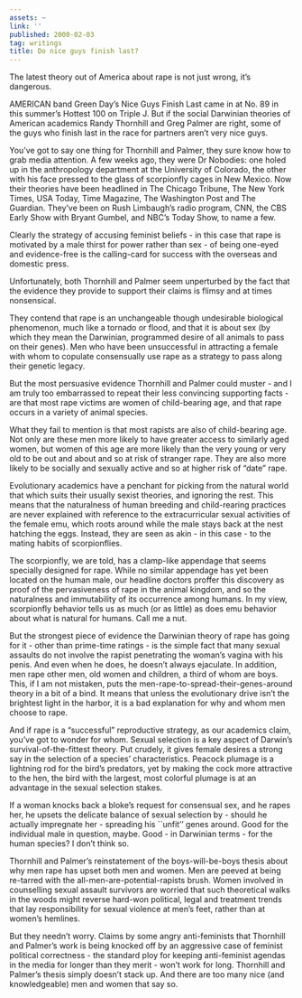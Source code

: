 ```yaml
---
assets: ~
link: ''
published: 2000-02-03
tag: writings
title: Do nice guys finish last?
---
```

The latest theory out of America about rape is not just wrong, it’s
dangerous.

AMERICAN band Green Day’s Nice Guys Finish Last came in at No. 89 in
this summer’s Hottest 100 on Triple J. But if the social Darwinian
theories of American academics Randy Thornhill and Greg Palmer are
right, some of the guys who finish last in the race for partners aren’t
very nice guys.

You’ve got to say one thing for Thornhill and Palmer, they sure know how
to grab media attention. A few weeks ago, they were Dr Nobodies: one
holed up in the anthropology department at the University of Colorado,
the other with his face pressed to the glass of scorpionfly cages in New
Mexico. Now their theories have been headlined in The Chicago Tribune,
The New York Times, USA Today, Time Magazine, The Washington Post and
The Guardian. They’ve been on Rush Limbaugh’s radio program, CNN, the
CBS Early Show with Bryant Gumbel, and NBC’s Today Show, to name a few.

Clearly the strategy of accusing feminist beliefs - in this case that
rape is motivated by a male thirst for power rather than sex - of being
one-eyed and evidence-free is the calling-card for success with the
overseas and domestic press.

Unfortunately, both Thornhill and Palmer seem unperturbed by the fact
that the evidence they provide to support their claims is flimsy and at
times nonsensical.

They contend that rape is an unchangeable though undesirable biological
phenomenon, much like a tornado or flood, and that it is about sex (by
which they mean the Darwinian, programmed desire of all animals to pass
on their genes). Men who have been unsuccessful in attracting a female
with whom to copulate consensually use rape as a strategy to pass along
their genetic legacy.

But the most persuasive evidence Thornhill and Palmer could muster - and
I am truly too embarrassed to repeat their less convincing supporting
facts - are that most rape victims are women of child-bearing age, and
that rape occurs in a variety of animal species.

What they fail to mention is that most rapists are also of child-bearing
age. Not only are these men more likely to have greater access to
similarly aged women, but women of this age are more likely than the
very young or very old to be out and about and so at risk of stranger
rape. They are also more likely to be socially and sexually active and
so at higher risk of “date” rape.

Evolutionary academics have a penchant for picking from the natural
world that which suits their usually sexist theories, and ignoring the
rest. This means that the naturalness of human breeding and
child-rearing practices are never explained with reference to the
extracurricular sexual activities of the female emu, which roots around
while the male stays back at the nest hatching the eggs. Instead, they
are seen as akin - in this case - to the mating habits of scorpionflies.

The scorpionfly, we are told, has a clamp-like appendage that seems
specially designed for rape. While no similar appendage has yet been
located on the human male, our headline doctors proffer this discovery
as proof of the pervasiveness of rape in the animal kingdom, and so the
naturalness and immutability of its occurrence among humans. In my view,
scorpionfly behavior tells us as much (or as little) as does emu
behavior about what is natural for humans. Call me a nut.

But the strongest piece of evidence the Darwinian theory of rape has
going for it - other than prime-time ratings - is the simple fact that
many sexual assaults do not involve the rapist penetrating the woman’s
vagina with his penis. And even when he does, he doesn’t always
ejaculate. In addition, men rape other men, old women and children, a
third of whom are boys. This, if I am not mistaken, puts the
men-rape-to-spread-their-genes-around theory in a bit of a bind. It
means that unless the evolutionary drive isn’t the brightest light in
the harbor, it is a bad explanation for why and whom men choose to rape.

And if rape is a “successful” reproductive strategy, as our academics
claim, you’ve got to wonder for whom. Sexual selection is a key aspect
of Darwin’s survival-of-the-fittest theory. Put crudely, it gives female
desires a strong say in the selection of a species’ characteristics.
Peacock plumage is a lightning rod for the bird’s predators, yet by
making the cock more attractive to the hen, the bird with the largest,
most colorful plumage is at an advantage in the sexual selection stakes.

If a woman knocks back a bloke’s request for consensual sex, and he
rapes her, he upsets the delicate balance of sexual selection by -
should he actually impregnate her - spreading his \`\`unfit’’ genes
around. Good for the individual male in question, maybe. Good - in
Darwinian terms - for the human species? I don’t think so.

Thornhill and Palmer’s reinstatement of the boys-will-be-boys thesis
about why men rape has upset both men and women. Men are peeved at being
re-tarred with the all-men-are-potential-rapists brush. Women involved
in counselling sexual assault survivors are worried that such
theoretical walks in the woods might reverse hard-won political, legal
and treatment trends that lay responsibility for sexual violence at
men’s feet, rather than at women’s hemlines.

But they needn’t worry. Claims by some angry anti-feminists that
Thornhill and Palmer’s work is being knocked off by an aggressive case
of feminist political correctness - the standard ploy for keeping
anti-feminist agendas in the media for longer than they merit - won’t
work for long. Thornhill and Palmer’s thesis simply doesn’t stack up.
And there are too many nice (and knowledgeable) men and women that say
so.